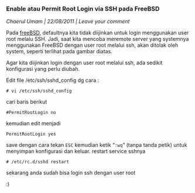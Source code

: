 ### **Enable atau Permit Root Login via SSH pada FreeBSD**
_Chaerul Umam | 22/08/2011 | Leave your comment_

Pada [freeBSD](http://www.mazumam.web.id/search/label/FreeBSD), defaultnya kita tidak diijinkan untuk login menggunakan user root melalu SSH. Jadi, saat kita mencoba meremote server yang systemnya menggunakan FreeBSD dengan user root melalui ssh, akan ditolak oleh system, seperti terlihat pada gambar diatas.

Agar kita diijinkan login dengan user root melalui ssh, ada sedikit konfigurasi yang perlu diubah.

Edit file  /etc/ssh/sshd_config dg cara :
```
# vi /etc/ssh/sshd_config
```

cari baris berikut
```
#PermitRootLogin no
```

kemudian edit menjadi
```
PermitRootLogin yes
```

save dengan cara tekan `ESC` kemudian ketik “`:wq`” (tanpa tanda petik) untuk menyimpan konfigurasi dan keluar.
restart service sshnya
```
# /etc/rc.d/sshd restart
```

sekarang anda sudah bisa login ssh dengan user root

:)